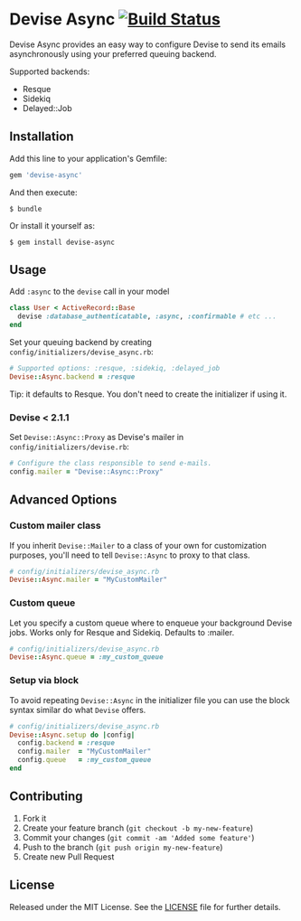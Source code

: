 # Devise Async [![Build Status](https://secure.travis-ci.org/mhfs/devise-async.png)](http://travis-ci.org/mhfs/devise-async)

Devise Async provides an easy way to configure Devise to send its emails asynchronously using your preferred queuing backend.

Supported backends:

* Resque
* Sidekiq
* Delayed::Job

## Installation

Add this line to your application's Gemfile:

```ruby
gem 'devise-async'
```

And then execute:

    $ bundle

Or install it yourself as:

    $ gem install devise-async

## Usage

Add `:async` to the `devise` call in your model

```ruby
class User < ActiveRecord::Base
  devise :database_authenticatable, :async, :confirmable # etc ...
end
```

Set your queuing backend by creating `config/initializers/devise_async.rb`:

```ruby
# Supported options: :resque, :sidekiq, :delayed_job
Devise::Async.backend = :resque
```

Tip: it defaults to Resque. You don't need to create the initializer if using it.

### Devise < 2.1.1

Set `Devise::Async::Proxy` as Devise's mailer in `config/initializers/devise.rb`:

```ruby
# Configure the class responsible to send e-mails.
config.mailer = "Devise::Async::Proxy"
```

## Advanced Options

### Custom mailer class

If you inherit `Devise::Mailer` to a class of your own for customization purposes,
you'll need to tell `Devise::Async` to proxy to that class.

```ruby
# config/initializers/devise_async.rb
Devise::Async.mailer = "MyCustomMailer"
```

### Custom queue

Let you specify a custom queue where to enqueue your background Devise jobs. Works
only for Resque and Sidekiq. Defaults to :mailer.

```ruby
# config/initializers/devise_async.rb
Devise::Async.queue = :my_custom_queue
```

### Setup via block

To avoid repeating `Devise::Async` in the initializer file you can use the block syntax
similar do what `Devise` offers.

```ruby
# config/initializers/devise_async.rb
Devise::Async.setup do |config|
  config.backend = :resque
  config.mailer  = "MyCustomMailer"
  config.queue   = :my_custom_queue
end
```

## Contributing

1. Fork it
2. Create your feature branch (`git checkout -b my-new-feature`)
3. Commit your changes (`git commit -am 'Added some feature'`)
4. Push to the branch (`git push origin my-new-feature`)
5. Create new Pull Request

## License

Released under the MIT License. See the [LICENSE][license] file for further details.

[license]: https://github.com/mhfs/devise-async/blob/master/LICENSE
